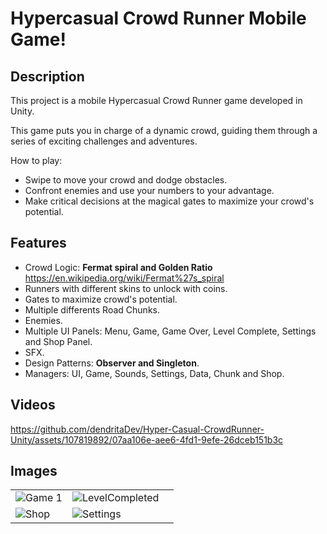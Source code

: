 # Hypercasual Crowd Runner Mobile Game!
## Description
This project is a mobile Hypercasual Crowd Runner game developed in Unity. 

This game puts you in charge of a dynamic crowd, guiding them through a series of exciting challenges and adventures.

How to play:
- Swipe to move your crowd and dodge obstacles.
- Confront enemies and use your numbers to your advantage.
- Make critical decisions at the magical gates to maximize your crowd's potential.

## Features
 -  Crowd Logic: **Fermat spiral and Golden Ratio** https://en.wikipedia.org/wiki/Fermat%27s_spiral
 -  Runners with different skins to unlock with coins.
 -  Gates to maximize crowd's potential.
 -  Multiple differents Road Chunks.
 -  Enemies.
 -  Multiple UI Panels: Menu, Game, Game Over, Level Complete, Settings and Shop Panel.
 -  SFX.
 -  Design Patterns: **Observer and Singleton**.
 -  Managers: UI, Game, Sounds, Settings, Data, Chunk and Shop.

## Videos



https://github.com/dendritaDev/Hyper-Casual-CrowdRunner-Unity/assets/107819892/07aa106e-aee6-4fd1-9efe-26dceb151b3c



## Images
<table>
  <tr>
    <td><img src="https://github.com/dendritaDev/Hyper-Casual-CrowdRunner-Unity/blob/main/GameImg.png" alt="Game 1"></td>
    <td><img src="https://github.com/dendritaDev/Hyper-Casual-CrowdRunner-Unity/blob/main/LevelCompetedImg.png" alt="LevelCompleted"></td>
  </tr>
  <tr>
    <td><img src="https://github.com/dendritaDev/Hyper-Casual-CrowdRunner-Unity/blob/main/ShopImg.png" alt="Shop"></td>
    <td><img src="https://github.com/dendritaDev/Hyper-Casual-CrowdRunner-Unity/blob/main/SettingsImg.png" alt="Settings"></td>
    <td></td>
  </tr>
</table>
